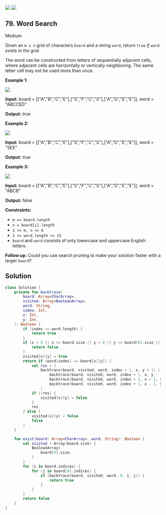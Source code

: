 [![](https://img.shields.io/github/stars/javadev/LeetCode-in-All?label=Stars&style=flat-square)](https://github.com/javadev/LeetCode-in-All)
[![](https://img.shields.io/github/forks/javadev/LeetCode-in-All?label=Fork%20me%20on%20GitHub%20&style=flat-square)](https://github.com/javadev/LeetCode-in-All/fork)

## 79\. Word Search

Medium

Given an `m x n` grid of characters `board` and a string `word`, return `true` _if_ `word` _exists in the grid_.

The word can be constructed from letters of sequentially adjacent cells, where adjacent cells are horizontally or vertically neighboring. The same letter cell may not be used more than once.

**Example 1:**

![](https://assets.leetcode.com/uploads/2020/11/04/word2.jpg)

**Input:** board = \[\["A","B","C","E"],["S","F","C","S"],["A","D","E","E"]], word = "ABCCED"

**Output:** true

**Example 2:**

![](https://assets.leetcode.com/uploads/2020/11/04/word-1.jpg)

**Input:** board = \[\["A","B","C","E"],["S","F","C","S"],["A","D","E","E"]], word = "SEE"

**Output:** true

**Example 3:**

![](https://assets.leetcode.com/uploads/2020/10/15/word3.jpg)

**Input:** board = \[\["A","B","C","E"],["S","F","C","S"],["A","D","E","E"]], word = "ABCB"

**Output:** false

**Constraints:**

*   `m == board.length`
*   `n = board[i].length`
*   `1 <= m, n <= 6`
*   `1 <= word.length <= 15`
*   `board` and `word` consists of only lowercase and uppercase English letters.

**Follow up:** Could you use search pruning to make your solution faster with a larger `board`?

## Solution

```kotlin
class Solution {
    private fun backtrace(
        board: Array<CharArray>,
        visited: Array<BooleanArray>,
        word: String,
        index: Int,
        x: Int,
        y: Int,
    ): Boolean {
        if (index == word.length) {
            return true
        }
        if (x < 0 || x >= board.size || y < 0 || y >= board[0].size || visited[x][y]) {
            return false
        }
        visited[x][y] = true
        return if (word[index] == board[x][y]) {
            val res = (
                backtrace(board, visited, word, index + 1, x, y + 1) ||
                    backtrace(board, visited, word, index + 1, x, y - 1) ||
                    backtrace(board, visited, word, index + 1, x + 1, y) ||
                    backtrace(board, visited, word, index + 1, x - 1, y)
                )
            if (!res) {
                visited[x][y] = false
            }
            res
        } else {
            visited[x][y] = false
            false
        }
    }

    fun exist(board: Array<CharArray>, word: String): Boolean {
        val visited = Array(board.size) {
            BooleanArray(
                board[0].size,
            )
        }
        for (i in board.indices) {
            for (j in board[0].indices) {
                if (backtrace(board, visited, word, 0, i, j)) {
                    return true
                }
            }
        }
        return false
    }
}
```
